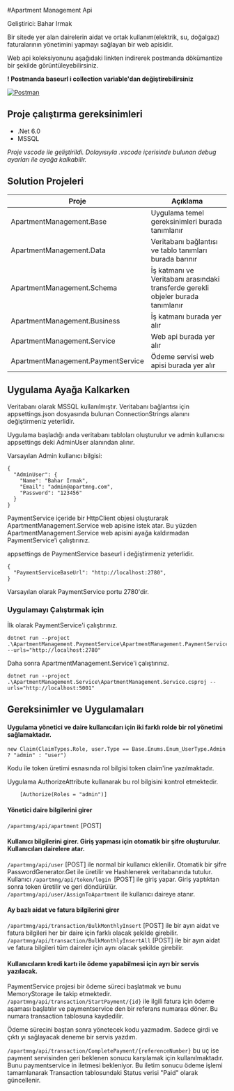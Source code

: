 #Apartment Management Api

Geliştirici: Bahar Irmak

Bir sitede yer alan dairelerin aidat ve ortak kullanım(elektrik, su, doğalgaz) faturalarının yönetimini yapmayı sağlayan bir web apisidir.

Web api koleksiyonunu aşağıdaki linkten indirerek postmanda dökümantize bir şekilde görüntüleyebilirsiniz.

**! Postmanda baseurl i collection variable'dan değiştirebilirsiniz**

[![Postman](https://img.shields.io/badge/Postman-FF6C37?style=for-the-badge&logo=postman&logoColor=white)]("https://github.com/baharbubbles/.net_final_project/blob/master/Apartment%20Management%20Api.postman_collection.json")

## Proje çalıştırma gereksinimleri
- .Net 6.0
- MSSQL

*Proje vscode ile geliştirildi. Dolayısıyla .vscode içerisinde bulunan debug ayarları ile ayağa kalkabilir.*

## Solution Projeleri
| Proje      | Açıklama |
| ----------- | ----------- |
| ApartmentManagement.Base      | Uygulama temel gereksinimleri burada tanımlanır       |
| ApartmentManagement.Data   | Veritabanı bağlantısı ve tablo tanımları burada barınır        |
| ApartmentManagement.Schema   | İş katmanı ve Veritabanı arasındaki transferde gerekli objeler burada tanımlanır        |
| ApartmentManagement.Business   | İş katmanı burada yer alır        |
| ApartmentManagement.Service   | Web api burada yer alır        |
| ApartmentManagement.PaymentService   | Ödeme servisi web apisi burada yer alır        |

## Uygulama Ayağa Kalkarken
Veritabanı olarak MSSQL kullanılmıştır. Veritabanı bağlantısı için appsettings.json dosyasında bulunan ConnectionStrings alanını değiştirmeniz yeterlidir.

Uygulama başladığı anda veritabanı tabloları oluşturulur ve admin kullanıcısı appsettings deki AdminUser alanından alınır.

Varsayılan Admin kullanıcı bilgisi:
```
{
  "AdminUser": {
    "Name": "Bahar Irmak",
    "Email": "admin@apartmng.com",
    "Password": "123456"
  }
}
```

PaymentService içeride bir HttpClient objesi oluşturarak ApartmentManagement.Service web apisine istek atar. Bu yüzden ApartmentManagement.Service web apisini ayağa kaldırmadan PaymentService'i çalıştırınız.

appsettings de PaymentService baseurl i değiştirmeniz yeterlidir.
```
{
  "PaymentServiceBaseUrl": "http://localhost:2780",
}
``` 
Varsayılan olarak PaymentService portu 2780'dir.

### Uygulamayı Çalıştırmak için

İlk olarak PaymentService'i çalıştırınız.
```
dotnet run --project .\ApartmentManagement.PaymentService\ApartmentManagement.PaymentService.csproj --urls="http://localhost:2780"
```
Daha sonra ApartmentManagement.Service'i çalıştırınız.
```
dotnet run --project .\ApartmentManagement.Service\ApartmentManagement.Service.csproj --urls="http://localhost:5001"
```

## Gereksinimler ve Uygulamaları

#### Uygulama yönetici ve daire kullanıcıları için iki farklı rolde bir rol yönetimi sağlamaktadır.
```
new Claim(ClaimTypes.Role, user.Type == Base.Enums.Enum_UserType.Admin ? "admin" : "user")
```
Kodu ile token üretimi esnasında rol bilgisi token claim'ine yazılmaktadır.

Uygulama AuthorizeAttribute kullanarak bu rol bilgisini kontrol etmektedir.
```
    [Authorize(Roles = "admin")]
```

#### Yönetici daire bilgilerini girer
`/apartmng/api/apartment` [POST]

#### Kullanıcı bilgilerini girer. Giriş yapması için otomatik bir şifre oluşturulur. Kullanıcıları dairelere atar.
`/apartmng/api/user` [POST] ile normal bir kullanıcı eklenilir.
Otomatik bir şifre PasswordGenerator.Get ile üretilir ve Hashlenerek veritabanında tutulur.
Kullanıcı `/apartmng/api/token/login `[POST] ile giriş yapar. Giriş yaptıktan sonra token üretilir ve geri döndürülür.
`/apartmng/api/user/AssignToApartment` ile kullanıcı daireye atanır.

#### Ay bazlı aidat ve fatura bilgilerini girer
`/apartmng/api/transaction/BulkMonthlyInsert` [POST] ile bir ayın aidat ve fatura bilgileri her bir daire için farklı olacak şekilde girebilir.
`/apartmng/api/transaction/BulkMonthlyInsertAll` [POST] ile bir ayın aidat ve fatura bilgileri tüm daireler için aynı olacak şekilde girebilir.

#### Kullanıcıların kredi kartı ile ödeme yapabilmesi için ayrı bir servis yazılacak.

PaymentService projesi bir ödeme süreci başlatmak ve bunu MemoryStorage ile takip etmektedir.
`/apartmng/api/transaction/StartPayment/{id}` ile ilgili fatura için ödeme aşaması başlatılır ve paymentservice den bir referans numarası döner. Bu numara transaction tablosuna kaydedilir.

Ödeme sürecini baştan sonra yönetecek kodu yazmadım. Sadece girdi ve çıktı yı sağlayacak deneme bir servis yazdım.

`/apartmng/api/transaction/CompletePayment/{referenceNumber}` bu uç ise payment servisinden geri beklenen sonucu karşılamak için kullanılmaktadır. Bunu paymentservice in iletmesi bekleniyor. Bu iletim sonucu ödeme işlemi tamamlanarak Transaction tablosundaki Status verisi "Paid" olarak güncellenir.